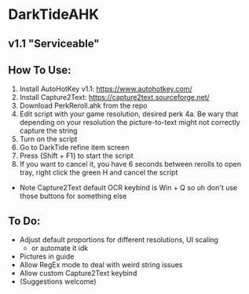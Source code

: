 # DarkTideAHK
 
## v1.1 "Serviceable"

## How To Use:
1. Install AutoHotKey v1.1: https://www.autohotkey.com/
2. Install Capture2Text: https://capture2text.sourceforge.net/ 
3. Download PerkReroll.ahk from the repo
4. Edit script with your game resolution, desired perk
    4a. Be wary that depending on your resolution the picture-to-text might not correctly capture the string
5. Turn on the script
6. Go to DarkTide refine item screen
7. Press {Shift + F1} to start the script
8. If you want to cancel it, you have 6 seconds between rerolls to open tray, right click the green H and cancel the script

- Note Capture2Text default OCR keybind is Win + Q so uh don't use those buttons for something else

## To Do:
- Adjust default proportions for different resolutions, UI scaling
    - or automate it idk
- Pictures in guide
- Allow RegEx mode to deal with weird string issues
- Allow custom Capture2Text keybind
- (Suggestions welcome)